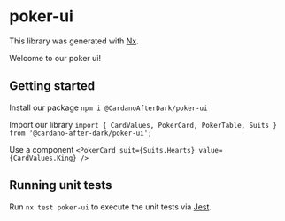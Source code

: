 # poker-ui

This library was generated with [Nx](https://nx.dev).

Welcome to our poker ui!

## Getting started

Install our package
`npm i @CardanoAfterDark/poker-ui`

Import our library
`import { CardValues, PokerCard, PokerTable, Suits } from '@cardano-after-dark/poker-ui';`

Use a component
`<PokerCard suit={Suits.Hearts} value={CardValues.King} />`

## Running unit tests

Run `nx test poker-ui` to execute the unit tests via [Jest](https://jestjs.io).
